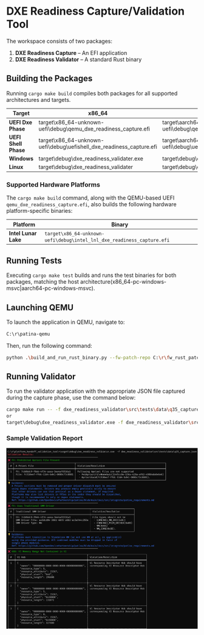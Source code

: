<!-- markdownlint-disable MD013 : Disable line limit.-->
# **DXE Readiness Capture/Validation Tool**

The workspace consists of two packages:

1. **DXE Readiness Capture** – An EFI application
2. **DXE Readiness Validator** – A standard Rust binary

## **Building the Packages**

Running `cargo make build` compiles both packages for all supported
architectures and targets.

| Target               | x86_64                                                               | AArch64                                                               |
| -------------------- | -------------------------------------------------------------------- | --------------------------------------------------------------------- |
| **UEFI Dxe Phase**   | target\x86_64-unknown-uefi\debug\qemu_dxe_readiness_capture.efi      | target\aarch64-unknown-uefi\debug\qemu_dxe_readiness_capture.efi      |
| **UEFI Shell Phase** | target\x86_64-unknown-uefi\debug\uefishell_dxe_readiness_capture.efi | target\aarch64-unknown-uefi\debug\uefishell_dxe_readiness_capture.efi |
| **Windows**          | target\debug\dxe_readiness_validater.exe                             | target\debug\dxe_readiness_validater.exe                              |
| **Linux**            | target\debug\dxe_readiness_validater                                 | target\debug\dxe_readiness_validater                                  |

### **Supported Hardware Platforms**

The `cargo make build` command, along with the QEMU-based UEFI
`qemu_dxe_readiness_capture.efi`, also builds the following hardware
platform-specific binaries:

| Platform             | Binary                                                                 |
| -------------------- | ---------------------------------------------------------------------- |
| **Intel Lunar Lake** | `target\x86_64-unknown-uefi\debug\intel_lnl_dxe_readiness_capture.efi` |

## **Running Tests**

Executing `cargo make test` builds and runs the test binaries for both packages,
matching the host architecture(x86_64-pc-windows-msvc|aarch64-pc-windows-msvc).

## **Launching QEMU**

To launch the application in QEMU, navigate to:

```sh
C:\r\patina-qemu
```

Then, run the following command:

```sh
python .\build_and_run_rust_binary.py --fw-patch-repo C:\r\fw_rust_patcher --custom-efi C:\r\platform_handoff_validation_tool\target\x86_64-unknown-uefi\debug\qemu_dxe_readiness_capture.efi
```

## **Running Validator**

To run the validator application with the appropriate JSON file captured during
the capture phase, use the command below:

```sh
cargo make run -- -f dxe_readiness_validator\src\tests\data\q35_capture.json
or
target\debug\dxe_readiness_validator.exe -f dxe_readiness_validator\src\tests\data\q35_capture.json
```

### Sample Validation Report

![Validation Report](docs/images/validation_report.png)
